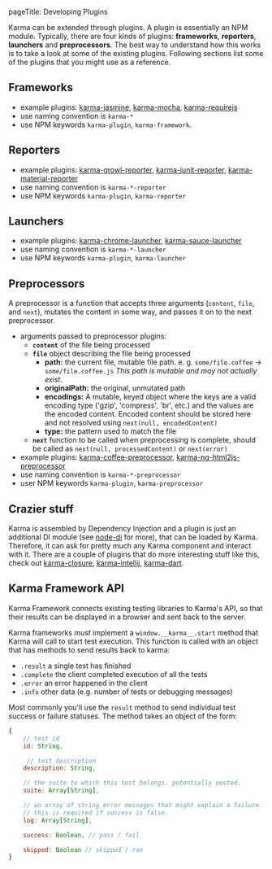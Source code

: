 pageTitle: Developing Plugins

Karma can be extended through plugins. A plugin is essentially an NPM module. Typically, there are four kinds of plugins: **frameworks**, **reporters**, **launchers** and **preprocessors**. The best way to understand how this works is to take a look at some of the existing plugins. Following sections list some of the plugins that you might use as a reference.

## Frameworks
- example plugins: [karma-jasmine], [karma-mocha], [karma-requirejs]
- use naming convention is `karma-*`
- use NPM keywords `karma-plugin`, `karma-framework`.

## Reporters
- example plugins: [karma-growl-reporter], [karma-junit-reporter], [karma-material-reporter]
- use naming convention is `karma-*-reporter`
- use NPM keywords `karma-plugin`, `karma-reporter`

## Launchers
- example plugins: [karma-chrome-launcher], [karma-sauce-launcher]
- use naming convention is `karma-*-launcher`
- use NPM keywords `karma-plugin`, `karma-launcher`

## Preprocessors

A preprocessor is a function that accepts three arguments (`content`, `file`, and `next`), mutates the content in some way, and passes it on to the next preprocessor.

- arguments passed to preprocessor plugins:
  - **`content`** of the file being processed
  - **`file`** object describing the file being processed
     - **path:** the current file, mutable file path. e. g. `some/file.coffee` -> `some/file.coffee.js` _This path is mutable and may not actually exist._
     - **originalPath:** the original, unmutated path
     - **encodings:** A mutable, keyed object where the keys are a valid encoding type ('gzip', 'compress', 'br', etc.) and the values are the encoded content. Encoded content should be stored here and not resolved using `next(null, encodedContent)`
     - **type:** the pattern used to match the file
  - **`next`** function to be called when preprocessing is complete, should be called as `next(null, processedContent)` or `next(error)`
- example plugins: [karma-coffee-preprocessor], [karma-ng-html2js-preprocessor]
- use naming convention is `karma-*-preprocessor`
- user NPM keywords `karma-plugin`, `karma-preprocessor`

## Crazier stuff
Karma is assembled by Dependency Injection and a plugin is just an additional DI module (see [node-di] for more), that can be loaded by Karma. Therefore, it can ask for pretty much any Karma component and interact with it. There are a couple of plugins that do more interesting stuff like this, check out [karma-closure], [karma-intellij], [karma-dart].


[karma-jasmine]: https://github.com/karma-runner/karma-jasmine
[karma-mocha]: https://github.com/karma-runner/karma-mocha

[karma-requirejs]: https://github.com/karma-runner/karma-requirejs
[karma-growl-reporter]: https://github.com/karma-runner/karma-growl-reporter
[karma-junit-reporter]: https://github.com/karma-runner/karma-junit-reporter
[karma-material-reporter]: https://github.com/ameerthehacker/karma-material-reporter
[karma-chrome-launcher]: https://github.com/karma-runner/karma-chrome-launcher
[karma-sauce-launcher]: https://github.com/karma-runner/karma-sauce-launcher
[karma-coffee-preprocessor]: https://github.com/karma-runner/karma-coffee-preprocessor
[karma-ng-html2js-preprocessor]: https://github.com/karma-runner/karma-ng-html2js-preprocessor
[karma-closure]: https://github.com/karma-runner/karma-closure
[karma-intellij]: https://github.com/karma-runner/karma-intellij
[karma-dart]: https://github.com/karma-runner/karma-dart
[node-di]: https://github.com/vojtajina/node-di

## Karma Framework API

Karma Framework connects existing testing libraries to Karma's API, so that their
results can be displayed in a browser and sent back to the server.

Karma frameworks _must_ implement a `window.__karma__.start` method that Karma will
call to start test execution. This function is called with an object that has methods
to send results back to karma:

* `.result` a single test has finished
* `.complete` the client completed execution of all the tests
* `.error` an error happened in the client
* `.info` other data (e.g. number of tests or debugging messages)

Most commonly you'll use the `result` method to send individual test success or failure
statuses. The method takes an object of the form:

```js
{
    // test id
    id: String,

     // test description
    description: String,

    // the suite to which this test belongs. potentially nested.
    suite: Array[String],

    // an array of string error messages that might explain a failure.
    // this is required if success is false.
    log: Array[String],

    success: Boolean, // pass / fail

    skipped: Boolean // skipped / ran
}
```
